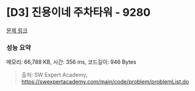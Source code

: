 # [D3] 진용이네 주차타워 - 9280 

[문제 링크](https://swexpertacademy.com/main/code/problem/problemDetail.do?contestProbId=AW9j74FacD0DFAUY) 

### 성능 요약

메모리: 66,788 KB, 시간: 356 ms, 코드길이: 946 Bytes



> 출처: SW Expert Academy, https://swexpertacademy.com/main/code/problem/problemList.do